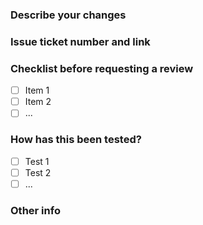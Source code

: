 ### Describe your changes

### Issue ticket number and link

### Checklist before requesting a review

- [ ] Item 1
- [ ] Item 2
- [ ] ...

### How has this been tested?

- [ ] Test 1
- [ ] Test 2
- [ ] ...

### Other info
